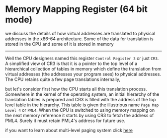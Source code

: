 # Memory Mapping Register (64 bit mode)

we discuss the details of how virtual addresses are translated to physical addresses in the x86-64 architecture. Some of the data for translation is stored in the CPU and some of it is stored in memory

---

Well the CPU designers named this register `Control Register 3` or just `CR3`. A simplified view of CR3 is that it is a pointer to the top level of a hierarchical collection of tables in memory which define the translation from virtual addresses (the addresses your program sees) to physical addresses. The CPU retains quite a few page translations internally,

but let's consider first how the CPU starts all this translation process.
Somewhere in the kernel of the operating system, an initial hierarchy
of the translation tables is prepared and CR3 is filled with the address
of the top level table in the hierarchy. This table is given the illustrious
name `Page Map Level 4` or `PML4`. When the CPU is switched to using
memory mapping on the next memory reference it starts by using CR3
to fetch the address of PML4. Surely it must retain PML4's address for
future use.


if you want to learn about multi-level paging system click [here](./multi-level_paging_system.md)
